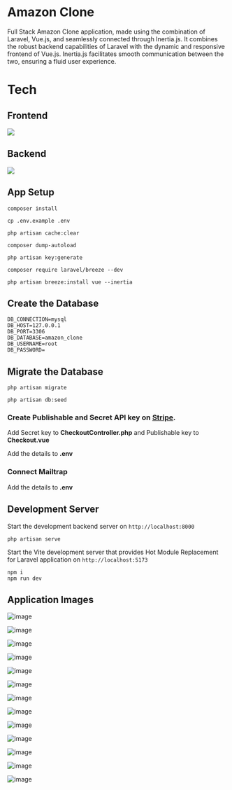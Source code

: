# Amazon Clone
Full Stack Amazon Clone application, made using the combination of Laravel, Vue.js, and seamlessly connected through Inertia.js. It combines the robust backend capabilities of Laravel with the dynamic and responsive frontend of Vue.js. Inertia.js facilitates smooth communication between the two, ensuring a fluid user experience. 

# Tech
## Frontend
![](https://skillicons.dev/icons?i=vue,vite,tailwind)

## Backend
![](https://skillicons.dev/icons?i=laravel,php,mysql)


## App Setup

```
composer install 

cp .env.example .env 

php artisan cache:clear 

composer dump-autoload 

php artisan key:generate

composer require laravel/breeze --dev

php artisan breeze:install vue --inertia
```

## Create the Database
```
DB_CONNECTION=mysql
DB_HOST=127.0.0.1
DB_PORT=3306
DB_DATABASE=amazon_clone
DB_USERNAME=root
DB_PASSWORD=
```
## Migrate the Database
```
php artisan migrate

php artisan db:seed
```

### Create Publishable and Secret API key on [Stripe](https://stripe.com).

Add Secret key to **CheckoutController.php** and Publishable key to **Checkout.vue**

Add the details to **.env**

### Connect Mailtrap

Add the details to **.env**

## Development Server

Start the development backend server on `http://localhost:8000`
```
php artisan serve
```

Start the Vite development server that provides Hot Module Replacement for Laravel application on `http://localhost:5173`
```
npm i
npm run dev
```

## Application Images


![image](https://github.com/kobruhhhhh/Amazon-clone/assets/77445506/68f6dac8-137e-4a56-ac51-53c161929ec1)

![image](https://github.com/kobruhhhhh/Amazon-clone/assets/77445506/b4478941-b48a-4717-adee-9aee607bfe3c)

![image](https://github.com/kobruhhhhh/Amazon-clone/assets/77445506/e1edcf62-d979-487d-aa29-9517f20c5157)

![image](https://github.com/kobruhhhhh/Amazon-clone/assets/77445506/da590033-487c-4ccc-86e5-8f3c006bcf77)

![image](https://github.com/kobruhhhhh/Amazon-clone/assets/77445506/dc53b331-1b6a-4cf0-9ad6-19f47647eb2a)

![image](https://github.com/kobruhhhhh/Amazon-clone/assets/77445506/fff76ab5-3996-4741-9b68-44e3a28875c1)

![image](https://github.com/kobruhhhhh/Amazon-clone/assets/77445506/e57d4edc-0d19-4fe6-9c76-7222080a2771)

![image](https://github.com/kobruhhhhh/Amazon-clone/assets/77445506/98c3cb9a-4465-482f-9bf3-703b89a1bcc1)

![image](https://github.com/kobruhhhhh/Amazon-clone/assets/77445506/f9b469ff-bd83-4a39-bb54-722e032e6d2b)

![image](https://github.com/kobruhhhhh/Amazon-clone/assets/77445506/b5fb0413-b6d4-4ff1-b864-26a7bfa0e9bf)

![image](https://github.com/kobruhhhhh/Amazon-clone/assets/77445506/3629368f-6062-47df-8383-ea2a3535a858)

![image](https://github.com/kobruhhhhh/Amazon-clone/assets/77445506/ae931169-49f7-468b-a5b1-a77d3986b10e)

![image](https://github.com/kobruhhhhh/Amazon-clone/assets/77445506/a1c3986a-ddf6-43c9-bbbd-84288a9c400e)
